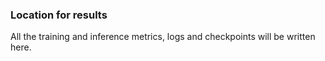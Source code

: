 ### Location for results

All the training and inference metrics, logs and checkpoints will be written here.